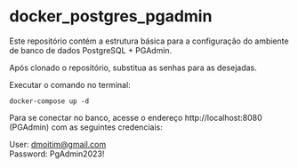 # docker_postgres_pgadmin

Este repositório contém a estrutura básica para a configuração do ambiente de banco de dados PostgreSQL + PGAdmin.

Após clonado o repositório, substitua as senhas para as desejadas.

Executar o comando no terminal:
```
docker-compose up -d
```

Para se conectar no banco, acesse o endereço http://localhost:8080 (PGAdmin) com as seguintes credenciais:
 
User: dmoitim@gmail.com  
Password: PgAdmin2023!